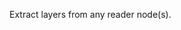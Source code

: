 [//]: # (ID : rodlie.extractLayers)
[//]: # (LABEL : Extract Layers)
[//]: # (VERSION : 1.0)
[//]: # (GROUP : Add-ons/Readers)
[//]: # (KEY : Key_E)
[//]: # (MODIFIER : ControlModifier)

Extract layers from any reader node(s).
